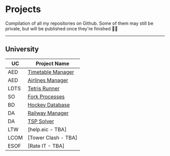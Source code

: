 # Projects
Compilation of all my repositories on Github. Some of them may still be private, but will be published once they're finished 👷‍♂️

---
## University
| UC | Project Name |
| - | - |
| AED | [Timetable Manager](https://github.com/francis802/Timetable-Manager) |
| AED | [Airlines Manager](https://github.com/francis802/Airlines-Manager) |
| LDTS | [Tetris Runner](https://github.com/francis802/Tetris-Runner) |
| SO | [Fork Processes](https://github.com/francis802/Fork-Processes) |
| BD | [Hockey Database](https://github.com/francis802/Hockey-Database) |
| DA | [Railway Manager](https://github.com/francis802/Railway-Manager) |
| DA | [TSP Solver](https://github.com/francis802/TSP-Solver) |
| LTW | [help.eic - TBA] |
| LCOM | [Tower Clash - TBA] |
| ESOF | [Rate IT - TBA] |
